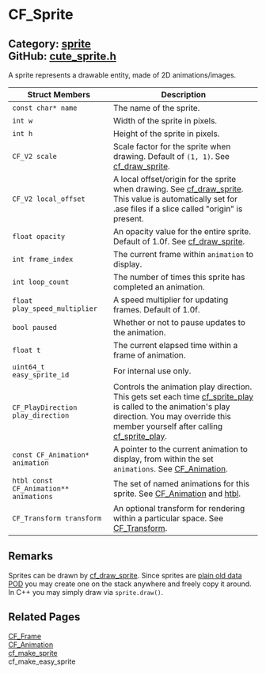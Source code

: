 [//]: # (This file is automatically generated by Cute Framework's docs parser.)
[//]: # (Do not edit this file by hand!)
[//]: # (See: https://github.com/RandyGaul/cute_framework/blob/master/samples/docs_parser.cpp)
[](../header.md ':include')

# CF_Sprite

Category: [sprite](/api_reference?id=sprite)  
GitHub: [cute_sprite.h](https://github.com/RandyGaul/cute_framework/blob/master/include/cute_sprite.h)  
---

A sprite represents a drawable entity, made of 2D animations/images.

Struct Members | Description
--- | ---
`const char* name` | The name of the sprite.
`int w` | Width of the sprite in pixels.
`int h` | Height of the sprite in pixels.
`CF_V2 scale` | Scale factor for the sprite when drawing. Default of `(1, 1)`. See [cf_draw_sprite](/draw/cf_draw_sprite.md).
`CF_V2 local_offset` | A local offset/origin for the sprite when drawing. See [cf_draw_sprite](/draw/cf_draw_sprite.md). This value is automatically set for .ase files if a slice called "origin" is present.
`float opacity` | An opacity value for the entire sprite. Default of 1.0f. See [cf_draw_sprite](/draw/cf_draw_sprite.md).
`int frame_index` | The current frame within `animation` to display.
`int loop_count` | The number of times this sprite has completed an animation.
`float play_speed_multiplier` | A speed multiplier for updating frames. Default of 1.0f.
`bool paused` | Whether or not to pause updates to the animation.
`float t` | The current elapsed time within a frame of animation.
`uint64_t easy_sprite_id` | For internal use only.
`CF_PlayDirection play_direction` | Controls the animation play direction. This gets set each time [cf_sprite_play](/sprite/cf_sprite_play.md) is called to the animation's play direction. You may override this member yourself after calling [cf_sprite_play](/sprite/cf_sprite_play.md).
`const CF_Animation* animation` | A pointer to the current animation to display, from within the set `animations`. See [CF_Animation](/sprite/cf_animation.md).
`htbl const CF_Animation** animations` | The set of named animations for this sprite. See [CF_Animation](/sprite/cf_animation.md) and [htbl](/hash/htbl.md).
`CF_Transform transform` | An optional transform for rendering within a particular space. See [CF_Transform](/math/cf_transform.md).

## Remarks

Sprites can be drawn by [cf_draw_sprite](/draw/cf_draw_sprite.md). Since sprites are [plain old data POD](https://stackoverflow.com/questions/146452/what-are-pod-types-in-c) you may create one on the stack anywhere
and freely copy it around. In C++ you may simply draw via `sprite.draw()`.

## Related Pages

[CF_Frame](/sprite/cf_frame.md)  
[CF_Animation](/sprite/cf_animation.md)  
[cf_make_sprite](/sprite/cf_make_sprite.md)  
cf_make_easy_sprite  
